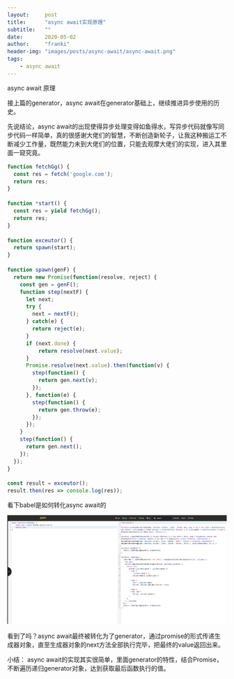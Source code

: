 ```yaml
---
layout:     post
title:      "async await实现原理"
subtitle:   ""
date:       2020-05-02
author:     "franki"
header-img: "images/posts/async-await/async-await.png"
tags:
    - async await
---
```


async await 原理

接上篇的generator，async await在generator基础上，继续推进异步使用的历史。

先说结论，async await的出现使得异步处理变得如鱼得水，写异步代码就像写同步代码一样简单，真的很感谢大佬们的智慧，不断创造新轮子，让我这种搬运工不断减少工作量，既然能力未到大佬们的位置，只能去观摩大佬们的实现，进入其里面一窥究竟。

```js
function fetchGg() {
  const res = fetch('google.com');
  return res;
}

function *start() {
  const res = yield fetchGg();
  return res;
}

function exceutor() {
  return spawn(start);
}

function spawn(genF) {
  return new Promise(function(resolve, reject) {
    const gen = genF();
    function step(nextF) {
      let next;
      try {
        next = nextF();
      } catch(e) {
        return reject(e);
      }
      if (next.done) {
          return resolve(next.value);
      }
      Promise.resolve(next.value).then(function(v) {
        step(function() {
          return gen.next(v);
        });
      }, function(e) {
        step(function() {
          return gen.throw(e);
        });
      });
    }
    step(function() {
      return gen.next();
    });
  });
}

const result = exceutor();
result.then(res => console.log(res));
```

看下babel是如何转化async await的

![babel_async-await](/images/posts/async-await/babel_async-await.png)

看到了吗？async await最终被转化为了generator，通过promise的形式传递生成器对象，直至生成器对象的next方法全部执行完毕，把最终的value返回出来。

小结：
async await的实现其实很简单，里面generator的特性，结合Promise，不断遍历递归generator对象，达到获取最后函数执行的值。
